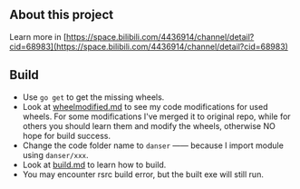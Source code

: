## About this project ##
Learn more in [https://space.bilibili.com/4436914/channel/detail?cid=68983](https://space.bilibili.com/4436914/channel/detail?cid=68983)

## Build ##

- Use ```go get``` to get the missing wheels.
- Look at [wheelmodified.md](https://github.com/wasupandceacar/osu-vs-player/blob/master/wheelmodified.md) to see my code modifications for used wheels. For some modifications I've merged it to original repo, while for others you should learn them and modify the wheels, otherwise NO hope for build success.
- Change the code folder name to ```danser``` —— because I import module using ```danser/xxx```.
- Look at [build.md](https://github.com/wasupandceacar/osu-vs-player/blob/master/build.md) to learn how to build.
- You may encounter rsrc build error, but the built exe will still run.